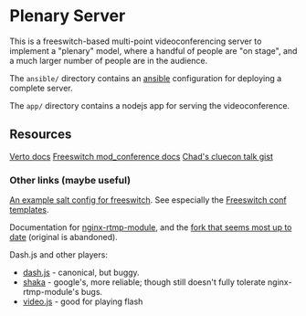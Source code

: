 # Plenary Server

This is a freeswitch-based multi-point videoconferencing server to implement a
"plenary" model, where a handful of people are "on stage", and a much larger
number of people are in the audience.

The `ansible/` directory contains an [ansible](https://docs.ansible.com/)
configuration for deploying a complete server.

The `app/` directory contains a nodejs app for serving the videoconference.

## Resources

[Verto docs](http://evoluxbr.github.io/verto-docs)
[Freeswitch mod_conference docs](https://freeswitch.org/confluence/display/FREESWITCH/mod_conference)
[Chad's cluecon talk gist](https://gist.github.com/thehunmonkgroup/446370910266f006cdcf25df5e28df7b#file-verto-example-code-js)

### Other links (maybe useful)

[An example salt config for freeswitch](https://github.com/unhangout/unhangout-video-server/).  See especially the [Freeswitch conf templates](https://github.com/unhangout/unhangout-video-server/tree/master/salt/salt/service/freeswitch/conf).

Documentation for [nginx-rtmp-module](https://github.com/arut/nginx-rtmp-module/wiki/Directives), and the [fork that seems most up to date](https://github.com/arut/nginx-rtmp-module/wiki/Directives) (original is abandoned).

Dash.js and other players:
 - [dash.js](https://github.com/Dash-Industry-Forum/dash.js/wiki) - canonical, but buggy.
 - [shaka](https://github.com/google/shaka-player) - google's, more reliable; though still doesn't fully tolerate nginx-rtmp-module's bugs.
 - [video.js](http://docs.videojs.com/) - good for playing flash
